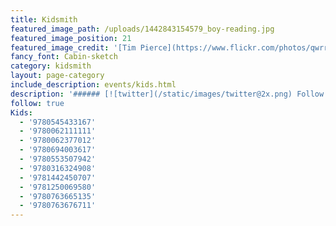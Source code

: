 ```yaml
---
title: Kidsmith
featured_image_path: /uploads/1442843154579_boy-reading.jpg
featured_image_position: 21
featured_image_credit: '[Tim Pierce](https://www.flickr.com/photos/qwrrty/)'
fancy_font: Cabin-sketch
category: kidsmith
layout: page-category
include_description: events/kids.html
description: '###### [![twitter](/static/images/twitter@2x.png) Follow Kidsmith on Twitter](https://twitter.com/kidsmithbooks)'
follow: true
Kids:
  - '9780545433167'
  - '9780062111111'
  - '9780062377012'
  - '9780694003617'
  - '9780553507942'
  - '9780316324908'
  - '9781442450707'
  - '9781250069580'
  - '9780763665135'
  - '9780763676711'
---
```


